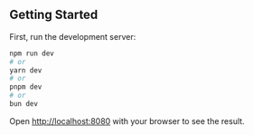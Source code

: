 ## Getting Started

First, run the development server:

```bash
npm run dev
# or
yarn dev
# or
pnpm dev
# or
bun dev
```

Open [http://localhost:8080](http://localhost:3000) with your browser to see the result.
